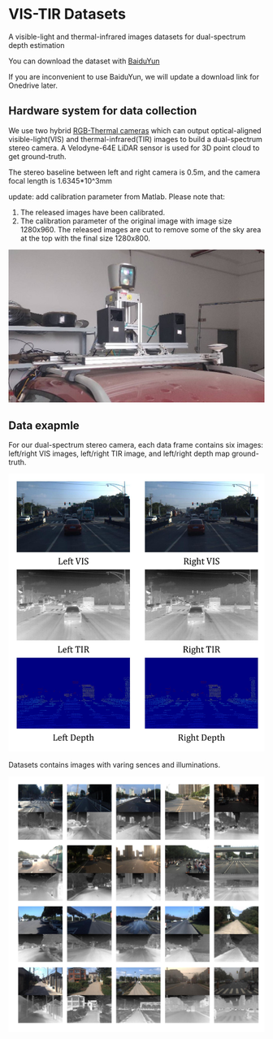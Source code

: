 # VIS-TIR Datasets
A visible-light and thermal-infrared images datasets for dual-spectrum depth estimation

You can download the dataset with [BaiduYun](https://pan.baidu.com/s/1nQt-e3wxJdfMEuafnE7cGQ?pwd=msdd)

If you are inconvenient to use BaiduYun, we will update a download link for Onedrive later.

## Hardware system for data collection
We use two hybrid [RGB-Thermal cameras](https://ieeexplore.ieee.org/document/8794320) which can output optical-aligned visible-light(VIS) and thermal-infrared(TIR) images to build a dual-spectrum stereo camera. A Velodyne-64E LiDAR sensor is used for 3D point cloud to get ground-truth.

The stereo baseline between left and right camera is 0.5m, and the camera focal length is 1.6345*10^3mm

update: add calibration parameter from Matlab. Please note that:
1. The released images have been calibrated. 
2. The calibration parameter of the original image with image size 1280x960. The released images are cut to remove some of the sky area at the top with the final size 1280x800.

![handware system](./img/camera.jpg)

## Data exapmle
For our dual-spectrum stereo camera, each data frame
contains six images: left/right VIS images, left/right TIR image,
and left/right depth map ground-truth.

![data frame example](./img/frame.jpg)

Datasets contains images with varing sences and illuminations.

![sence example](img/example.jpg)
